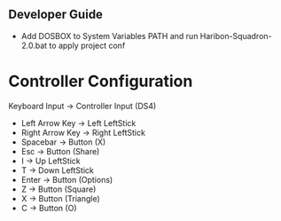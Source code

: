 ## Developer Guide

- Add DOSBOX to System Variables PATH and run Haribon-Squadron-2.0.bat to apply project conf


# Controller Configuration
Keyboard Input    -> Controller Input (DS4) 
- Left Arrow Key    -> Left LeftStick
- Right Arrow Key   -> Right LeftStick
- Spacebar          -> Button (X)
- Esc               -> Button (Share)
- I                 -> Up LeftStick
- T                 -> Down LeftStick
- Enter             -> Button (Options)
- Z                 -> Button (Square)
- X                 -> Button (Triangle)
- C                 -> Button (O)

